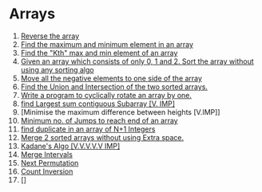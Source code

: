 # Arrays
  1. [Reverse the array](Array/reverseTheArray.java )
  2. [Find the maximum and minimum element in an array](Array/maxMin.java)
  3. [Find the "Kth" max and min element of an array](Array/kthMinMax.java)
  4. [Given an array which consists of only 0, 1 and 2. Sort the array without using any sorting algo](Array/Sort_012.java)
  5. [Move all the negative elements to one side of the array](Array/moveNeg.java)
  6. [Find the Union and Intersection of the two sorted arrays.](Array/UnionIntersect.java)
  7. [Write a program to cyclically rotate an array by one.](Array/Rotate.java)
  8. [find Largest sum contiguous Subarray [V. IMP]](Array/Kadane'sAlgo.java)
  9. [Minimise the maximum difference between heights [V.IMP]]
  10. [Minimum no. of Jumps to reach end of an array](#)
  11. [find duplicate in an array of N+1 Integers](Array/Leetcode287.java)
  12. [Merge 2 sorted arrays without using Extra space.](#)
  13. [Kadane's Algo [V.V.V.V.V IMP]](Array/Kadane'sAlgo.java)
  14. [Merge Intervals](#)
  15. [Next Permutation](#)
  16. [Count Inversion](#)
  17. []
